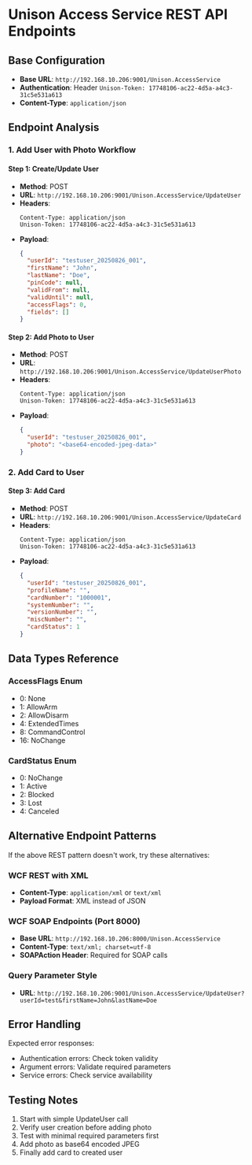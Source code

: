 # Unison Access Service REST API Endpoints

## Base Configuration

- **Base URL**: `http://192.168.10.206:9001/Unison.AccessService`
- **Authentication**: Header `Unison-Token: 17748106-ac22-4d5a-a4c3-31c5e531a613`
- **Content-Type**: `application/json`

## Endpoint Analysis

### 1. Add User with Photo Workflow

#### Step 1: Create/Update User

- **Method**: POST
- **URL**: `http://192.168.10.206:9001/Unison.AccessService/UpdateUser`
- **Headers**:
  ```
  Content-Type: application/json
  Unison-Token: 17748106-ac22-4d5a-a4c3-31c5e531a613
  ```
- **Payload**:
  ```json
  {
    "userId": "testuser_20250826_001",
    "firstName": "John",
    "lastName": "Doe",
    "pinCode": null,
    "validFrom": null,
    "validUntil": null,
    "accessFlags": 0,
    "fields": []
  }
  ```

#### Step 2: Add Photo to User

- **Method**: POST
- **URL**: `http://192.168.10.206:9001/Unison.AccessService/UpdateUserPhoto`
- **Headers**:
  ```
  Content-Type: application/json
  Unison-Token: 17748106-ac22-4d5a-a4c3-31c5e531a613
  ```
- **Payload**:
  ```json
  {
    "userId": "testuser_20250826_001",
    "photo": "<base64-encoded-jpeg-data>"
  }
  ```

### 2. Add Card to User

#### Step 3: Add Card

- **Method**: POST
- **URL**: `http://192.168.10.206:9001/Unison.AccessService/UpdateCard`
- **Headers**:
  ```
  Content-Type: application/json
  Unison-Token: 17748106-ac22-4d5a-a4c3-31c5e531a613
  ```
- **Payload**:
  ```json
  {
    "userId": "testuser_20250826_001",
    "profileName": "",
    "cardNumber": "1000001",
    "systemNumber": "",
    "versionNumber": "",
    "miscNumber": "",
    "cardStatus": 1
  }
  ```

## Data Types Reference

### AccessFlags Enum

- 0: None
- 1: AllowArm
- 2: AllowDisarm
- 4: ExtendedTimes
- 8: CommandControl
- 16: NoChange

### CardStatus Enum

- 0: NoChange
- 1: Active
- 2: Blocked
- 3: Lost
- 4: Canceled

## Alternative Endpoint Patterns

If the above REST pattern doesn't work, try these alternatives:

### WCF REST with XML

- **Content-Type**: `application/xml` or `text/xml`
- **Payload Format**: XML instead of JSON

### WCF SOAP Endpoints (Port 8000)

- **Base URL**: `http://192.168.10.206:8000/Unison.AccessService`
- **Content-Type**: `text/xml; charset=utf-8`
- **SOAPAction Header**: Required for SOAP calls

### Query Parameter Style

- **URL**: `http://192.168.10.206:9001/Unison.AccessService/UpdateUser?userId=test&firstName=John&lastName=Doe`

## Error Handling

Expected error responses:

- Authentication errors: Check token validity
- Argument errors: Validate required parameters
- Service errors: Check service availability

## Testing Notes

1. Start with simple UpdateUser call
2. Verify user creation before adding photo
3. Test with minimal required parameters first
4. Add photo as base64 encoded JPEG
5. Finally add card to created user
